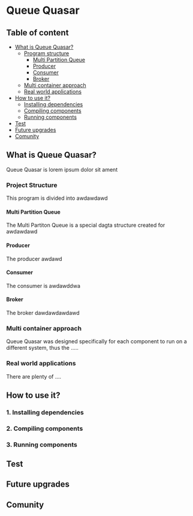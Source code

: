 # Queue Quasar
## Table of content

<ul>
    <li>
        <a href="#what-is-queue-quasar">What is Queue Quasar?</a>
        <ul>
            <li>
                <a href="#what-is-queue-quasar">Program structure</a>
                <ul>
                    <li><a href="#what-is-queue-quasar">Multi Partition Queue</a></li>
                    <li><a href="#what-is-queue-quasar">Producer</a></li>
                    <li><a href="#what-is-queue-quasar">Consumer</a></li>
                    <li><a href="#what-is-queue-quasar">Broker</a></li>
                </ul>
            </li>
            <li><a href="#what-is-queue-quasar">Multi container approach</a></li>
            <li><a href="#what-is-queue-quasar">Real world applications</a></li>
        </ul>
    </li>    <li>
        <a href="#what-is-queue-quasar">How to use it?</a>
        <ul>
            <li><a href="#what-is-queue-quasar">Installing dependencies</a></li>
            <li><a href="#what-is-queue-quasar">Compiling components</a></li>
            <li><a href="#what-is-queue-quasar">Running components</a></li>
        </ul>
    </li>
    <li><a href="#what-is-queue-quasar">Test</a></li>
    <li><a href="#what-is-queue-quasar">Future upgrades</a></li>
    <li><a href="#what-is-queue-quasar">Comunity</a></li>
</ul>

## What is Queue Quasar?
Queue Quasar is lorem ipsum dolor sit ament
### Project Structure
This program is divided into awdawdawd
#### <b>Multi Partition Queue</b>
The Multi Partiton Queue is a special dagta structure created for awdawdawd
#### <b>Producer</b>
The producer awdawd
#### <b>Consumer</b>
The consumer is awdawddwa
#### <b>Broker</b>
The broker dawdawdawdawd
### Multi container approach
Queue Quasar was designed specifically for each component to run on a different system, thus the .....
### Real world applications
There are plenty of ....

## How to use it?

### 1. Installing dependencies

### 2. Compiling components

### 3. Running components

## Test

## Future upgrades

## Comunity